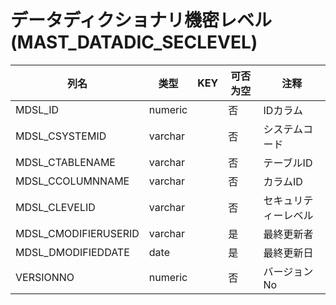 # データディクショナリ機密レベル(MAST_DATADIC_SECLEVEL)
| 列名   | 类型   | KEY  | 可否为空 | 注释   |
| ---- | ---- | ---- | ---- | ---- |
|MDSL_ID|numeric||否|IDカラム|
|MDSL_CSYSTEMID|varchar||否|システムコード|
|MDSL_CTABLENAME|varchar||否|テーブルID|
|MDSL_CCOLUMNNAME|varchar||否|カラムID|
|MDSL_CLEVELID|varchar||否|セキュリティーレベル|
|MDSL_CMODIFIERUSERID|varchar||是|最終更新者|
|MDSL_DMODIFIEDDATE|date||是|最終更新日|
|VERSIONNO|numeric||否|バージョンNo|
